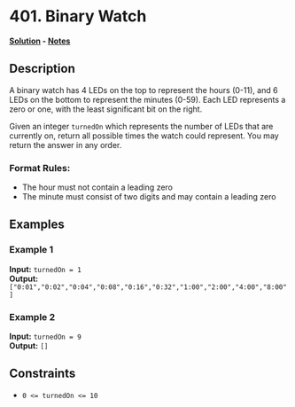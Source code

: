 # 401. Binary Watch

**[Solution](./solution.c) - [Notes](./notes.md)**

## Description
A binary watch has 4 LEDs on the top to represent the hours (0-11), and 6 LEDs on the bottom to represent the minutes (0-59). Each LED represents a zero or one, with the least significant bit on the right.

Given an integer `turnedOn` which represents the number of LEDs that are currently on, return all possible times the watch could represent. You may return the answer in any order.

### Format Rules:
- The hour must not contain a leading zero
- The minute must consist of two digits and may contain a leading zero

## Examples

### Example 1
**Input:** `turnedOn = 1`  
**Output:** `["0:01","0:02","0:04","0:08","0:16","0:32","1:00","2:00","4:00","8:00"]`

### Example 2
**Input:** `turnedOn = 9`  
**Output:** `[]`

## Constraints
- `0 <= turnedOn <= 10`
